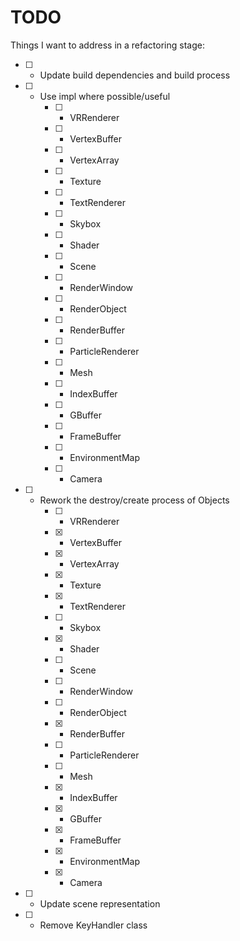 # TODO

Things I want to address in a refactoring stage: <br>

* [ ] - Update build dependencies and build process
* [ ] - Use impl where possible/useful
    * [ ] - VRRenderer
    * [ ] - VertexBuffer
    * [ ] - VertexArray
    * [ ] - Texture
    * [ ] - TextRenderer
    * [ ] - Skybox
    * [ ] - Shader
    * [ ] - Scene
    * [ ] - RenderWindow
    * [ ] - RenderObject
    * [ ] - RenderBuffer
    * [ ] - ParticleRenderer
    * [ ] - Mesh
    * [ ] - IndexBuffer
    * [ ] - GBuffer
    * [ ] - FrameBuffer
    * [ ] - EnvironmentMap
    * [ ] - Camera
* [ ] - Rework the destroy/create process of Objects
    * [ ] - VRRenderer
    * [x] - VertexBuffer
    * [x] - VertexArray
    * [x] - Texture
    * [x] - TextRenderer
    * [ ] - Skybox
    * [x] - Shader
    * [ ] - Scene
    * [ ] - RenderWindow
    * [ ] - RenderObject
    * [x] - RenderBuffer
    * [ ] - ParticleRenderer
    * [ ] - Mesh
    * [x] - IndexBuffer
    * [x] - GBuffer
    * [x] - FrameBuffer
    * [x] - EnvironmentMap
    * [x] - Camera
* [ ] - Update scene representation
* [ ] - Remove KeyHandler class